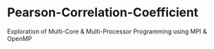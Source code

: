 # Pearson-Correlation-Coefficient
Exploration of Multi-Core &amp; Multi-Processor Programming using MPI &amp; OpenMP
